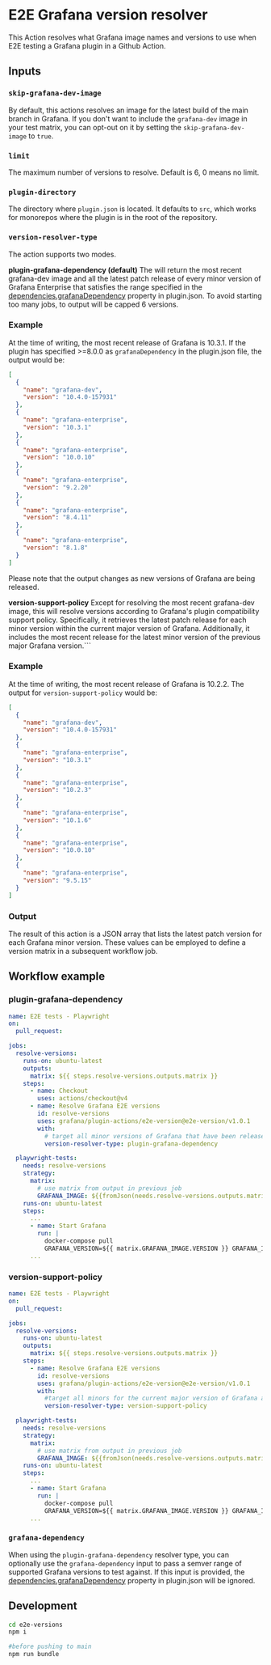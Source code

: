 # E2E Grafana version resolver

This Action resolves what Grafana image names and versions to use when E2E testing a Grafana plugin in a Github Action.

## Inputs

### `skip-grafana-dev-image`

By default, this actions resolves an image for the latest build of the main branch in Grafana. If you don't want to include the `grafana-dev` image in your test matrix, you can opt-out on it by setting the `skip-grafana-dev-image` to `true`.

### `limit`

The maximum number of versions to resolve. Default is 6, 0 means no limit.

### `plugin-directory`

The directory where `plugin.json` is located. It defaults to `src`, which works for monorepos where the plugin is in the root of the repository.

### `version-resolver-type`

The action supports two modes.

**plugin-grafana-dependency (default)**
The will return the most recent grafana-dev image and all the latest patch release of every minor version of Grafana Enterprise that satisfies the range specified in the [dependencies.grafanaDependency](https://grafana.com/developers/plugin-tools/reference/plugin-json#properties-1) property in plugin.json. To avoid starting too many jobs, to output will be capped 6 versions.

### Example

At the time of writing, the most recent release of Grafana is 10.3.1. If the plugin has specified >=8.0.0 as `grafanaDependency` in the plugin.json file, the output would be:

```json
[
  {
    "name": "grafana-dev",
    "version": "10.4.0-157931"
  },
  {
    "name": "grafana-enterprise",
    "version": "10.3.1"
  },
  {
    "name": "grafana-enterprise",
    "version": "10.0.10"
  },
  {
    "name": "grafana-enterprise",
    "version": "9.2.20"
  },
  {
    "name": "grafana-enterprise",
    "version": "8.4.11"
  },
  {
    "name": "grafana-enterprise",
    "version": "8.1.8"
  }
]
```

Please note that the output changes as new versions of Grafana are being released.

**version-support-policy**
Except for resolving the most recent grafana-dev image, this will resolve versions according to Grafana's plugin compatibility support policy. Specifically, it retrieves the latest patch release for each minor version within the current major version of Grafana. Additionally, it includes the most recent release for the latest minor version of the previous major Grafana version.```

### Example

At the time of writing, the most recent release of Grafana is 10.2.2. The output for `version-support-policy` would be:

```json
[
  {
    "name": "grafana-dev",
    "version": "10.4.0-157931"
  },
  {
    "name": "grafana-enterprise",
    "version": "10.3.1"
  },
  {
    "name": "grafana-enterprise",
    "version": "10.2.3"
  },
  {
    "name": "grafana-enterprise",
    "version": "10.1.6"
  },
  {
    "name": "grafana-enterprise",
    "version": "10.0.10"
  },
  {
    "name": "grafana-enterprise",
    "version": "9.5.15"
  }
]
```

### Output

The result of this action is a JSON array that lists the latest patch version for each Grafana minor version. These values can be employed to define a version matrix in a subsequent workflow job.

## Workflow example

### plugin-grafana-dependency
<!-- x-release-please-start-version -->

```yaml
name: E2E tests - Playwright
on:
  pull_request:

jobs:
  resolve-versions:
    runs-on: ubuntu-latest
    outputs:
      matrix: ${{ steps.resolve-versions.outputs.matrix }}
    steps:
      - name: Checkout
        uses: actions/checkout@v4
      - name: Resolve Grafana E2E versions
        id: resolve-versions
        uses: grafana/plugin-actions/e2e-version@e2e-version/v1.0.1
        with:
          # target all minor versions of Grafana that have been released since the version that was specified as grafanaDependency in the plugin
          version-resolver-type: plugin-grafana-dependency

  playwright-tests:
    needs: resolve-versions
    strategy:
      matrix:
        # use matrix from output in previous job
        GRAFANA_IMAGE: ${{fromJson(needs.resolve-versions.outputs.matrix)}}
    runs-on: ubuntu-latest
    steps:
      ...
      - name: Start Grafana
        run: |
          docker-compose pull
          GRAFANA_VERSION=${{ matrix.GRAFANA_IMAGE.VERSION }} GRAFANA_IMAGE=${{ matrix.GRAFANA_IMAGE.NAME }} docker-compose up -d
      ...
```
<!-- x-release-please-end-version -->

### version-support-policy
<!-- x-release-please-start-version -->
```yaml
name: E2E tests - Playwright
on:
  pull_request:

jobs:
  resolve-versions:
    runs-on: ubuntu-latest
    outputs:
      matrix: ${{ steps.resolve-versions.outputs.matrix }}
    steps:
      - name: Resolve Grafana E2E versions
        id: resolve-versions
        uses: grafana/plugin-actions/e2e-version@e2e-version/v1.0.1
        with:
          #target all minors for the current major version of Grafana and the last minor of the previous major version of Grafana
          version-resolver-type: version-support-policy

  playwright-tests:
    needs: resolve-versions
    strategy:
      matrix:
        # use matrix from output in previous job
        GRAFANA_IMAGE: ${{fromJson(needs.resolve-versions.outputs.matrix)}}
    runs-on: ubuntu-latest
    steps:
      ...
      - name: Start Grafana
        run: |
          docker-compose pull
          GRAFANA_VERSION=${{ matrix.GRAFANA_IMAGE.VERSION }} GRAFANA_IMAGE=${{ matrix.GRAFANA_IMAGE.NAME }} docker-compose up -d
      ...
```
<!-- x-release-please-end-version -->
### `grafana-dependency`

When using the `plugin-grafana-dependency` resolver type, you can optionally use the `grafana-dependency` input to pass a semver range of supported Grafana versions to test against. If this input is provided, the [dependencies.grafanaDependency](https://grafana.com/developers/plugin-tools/reference/plugin-json#properties-1) property in plugin.json will be ignored.

## Development

```bash
cd e2e-versions
npm i

#before pushing to main
npm run bundle
```
